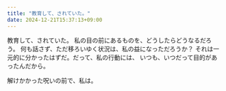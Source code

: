 ```yaml
---
title: "教育して、されていた。"
date: 2024-12-21T15:37:13+09:00
---
```

教育して、されていた。
私の目の前にあるものを、どうしたらどうなるだろう。
何も話さず、ただ移ろいゆく状況は、私の益になっただろうか？
それは一元的に分かったはずだ。だって、私の行動には、
いつも、いつだって目的があったんだから。

解けかかった呪いの前で、私は。
